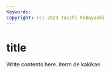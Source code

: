 ```yaml
---
Keywords:
Copyright: (c) 2023 Taichi Kobayashi
---
```


# title

Write contents here.
iterm de kakikae.
